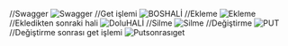 //Swagger
![Swagger](https://github.com/user-attachments/assets/3b7ee32d-af19-4649-9c51-6f75a0c4fcf9)
//Get işlemi
![BOSHALİ](https://github.com/user-attachments/assets/1334f7b3-b62a-4274-a921-7d417ab17228)
//Ekleme
![Ekleme](https://github.com/user-attachments/assets/b1d6e108-b06c-4345-9974-6ba082fe8649)
//Ekledikten sonraki hali
![DoluHALİ](https://github.com/user-attachments/assets/ddb050d1-f529-4460-814a-e5001b12b9e0)
//Silme
![Silme](https://github.com/user-attachments/assets/2c0ef5db-c642-485c-b5f6-7f72d586c045)
//Değiştirme
![PUT](https://github.com/user-attachments/assets/b59f47b3-aa68-4ec9-a9db-c931b9c21f7d)
//Değiştirme sonrası get işlemi
![Putsonrasıget](https://github.com/user-attachments/assets/180429f1-4c47-4015-bdbe-fbd826a68881)

